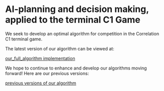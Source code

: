 # AI-planning and decision making, applied to the terminal C1 Game

We seek to develop an optimal algorithm for competition in the Correlation C1 terminal game. 

The latest version of our algorithm can be viewed at: 

[our_full_algorithm implementation](C1GamesStarterKit/custom-algos/AI_alg_v1-4-add-substrat/algo_strategy.py)

We hope to continue to enhance and develop our algorithms moving forward! 
Here are our previous versions:

[previous versions of our algorithm](C1GamesStarterKit/custom-algos/)
